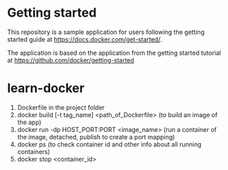 # Getting started

This repository is a sample application for users following the getting started guide at https://docs.docker.com/get-started/.

The application is based on the application from the getting started tutorial at https://github.com/docker/getting-started

# learn-docker

1. Dockerfile in the project folder
2. docker build [-t tag_name] <path_of_Dockerfile>      (to build an image of the app)
3. docker run -dp HOST_PORT:PORT <image_name>           (run a container of the image, detached, publish to create a port mapping)
4. docker ps                                            (to check container id and other info about all running containers)
5. docker stop <container_id>
